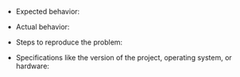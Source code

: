 - Expected behavior:

- Actual behavior:

- Steps to reproduce the problem:

- Specifications like the version of the project, operating system, or hardware:
